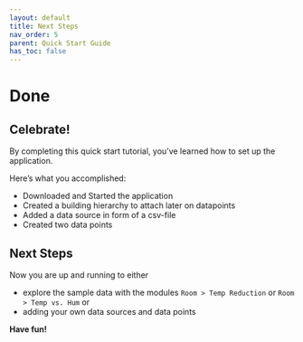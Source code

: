 ```yaml
---
layout: default
title: Next Steps
nav_order: 5
parent: Quick Start Guide
has_toc: false
---
```


# Done
## Celebrate!
By completing this quick start tutorial, you’ve learned how to set up the application.

Here’s what you accomplished:
- Downloaded and Started the application
- Created a building hierarchy to attach later on datapoints
- Added a data source in form of a csv-file
- Created two data points


## Next Steps
Now you are up and running to either
- explore the sample data with the modules `Room > Temp Reduction` or `Room > Temp vs. Hum` or
- adding your own data sources and data points

**Have fun!**


